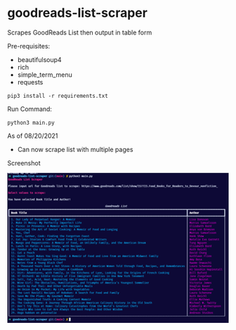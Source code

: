 # goodreads-list-scraper
Scrapes GoodReads List then output in table form

Pre-requisites:
- beautifulsoup4
- rich
- simple_term_menu
- requests
```
pip3 install -r requirements.txt
```

Run Command:
```
python3 main.py
```


As of 08/20/2021
- Can now scrape list with multiple pages

Screenshot

![Alt text](screenshot.png?raw=true "Terminal Screenshot")



